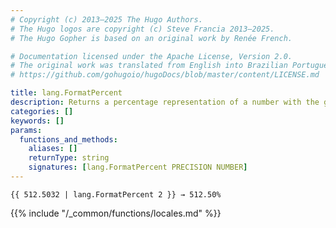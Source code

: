 ```yaml
---
# Copyright (c) 2013–2025 The Hugo Authors.
# The Hugo logos are copyright (c) Steve Francia 2013–2025.
# The Hugo Gopher is based on an original work by Renée French.

# Documentation licensed under the Apache License, Version 2.0.
# The original work was translated from English into Brazilian Portuguese.
# https://github.com/gohugoio/hugoDocs/blob/master/content/LICENSE.md

title: lang.FormatPercent
description: Returns a percentage representation of a number with the given precision for the current language and region.
categories: []
keywords: []
params:
  functions_and_methods:
    aliases: []
    returnType: string
    signatures: [lang.FormatPercent PRECISION NUMBER]
---
```


```go-html-template
{{ 512.5032 | lang.FormatPercent 2 }} → 512.50%
```

{{% include "/_common/functions/locales.md" %}}
